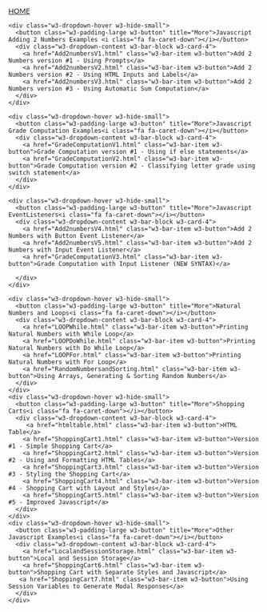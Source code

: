 <!DOCTYPE html>
<html lang="en">
<title>Introduction to Computing Website</title>
<meta charset="UTF-8">
<meta name="viewport" content="width=device-width, initial-scale=1">
<link rel="stylesheet" href="https://www.w3schools.com/w3css/4/w3.css">
<link rel="stylesheet" href="https://fonts.googleapis.com/css?family=Lato">
<link rel="stylesheet" href="https://cdnjs.cloudflare.com/ajax/libs/font-awesome/4.7.0/css/font-awesome.min.css">
<style>
body {font-family: "Lato", sans-serif}
.mySlides {display: none}
</style>
<body>

<!-- Navbar -->
<div class="w3-top">
  <div class="w3-bar w3-black w3-card">
    <a class="w3-bar-item w3-button w3-padding-large w3-hide-medium w3-hide-large w3-right" href="javascript:void(0)" onclick="myFunction()" title="Toggle Navigation Menu"><i class="fa fa-bars"></i></a>
    <a href="#" class="w3-bar-item w3-button w3-padding-large">HOME</a>
  
   
    <div class="w3-dropdown-hover w3-hide-small">
      <button class="w3-padding-large w3-button" title="More">Javascript Adding 2 Numbers Examples <i class="fa fa-caret-down"></i></button>     
      <div class="w3-dropdown-content w3-bar-block w3-card-4">
        <a href="Add2numbersV1.html" class="w3-bar-item w3-button">Add 2 Numbers version #1 - Using Prompts</a>
        <a href="Add2numbersV2.html" class="w3-bar-item w3-button">Add 2 Numbers version #2 - Using HTML Inputs and Labels</a>
        <a href="Add2numbersV3.html" class="w3-bar-item w3-button">Add 2 Numbers version #3 - Using Automatic Sum Computation</a>
      </div>
    </div>

    <div class="w3-dropdown-hover w3-hide-small">
      <button class="w3-padding-large w3-button" title="More">Javascript Grade Computation Examples<i class="fa fa-caret-down"></i></button>     
      <div class="w3-dropdown-content w3-bar-block w3-card-4">
        <a href="GradeComputationV1.html" class="w3-bar-item w3-button">Grade Computation version #1 - Using if else statements</a>
        <a href="GradeComputationV2.html" class="w3-bar-item w3-button">Grade Computation version #2 - Classifying letter grade using switch statement</a>
      </div>
    </div>

    <div class="w3-dropdown-hover w3-hide-small">
      <button class="w3-padding-large w3-button" title="More">Javascript EventListeners<i class="fa fa-caret-down"></i></button>     
      <div class="w3-dropdown-content w3-bar-block w3-card-4">
        <a href="Add2numbersV4.html" class="w3-bar-item w3-button">Add 2 Numbers with Button Event Listener</a>
        <a href="Add2numbersV5.html" class="w3-bar-item w3-button">Add 2 Numbers with Input Event Listener</a>
        <a href="GradeComputationV3.html" class="w3-bar-item w3-button">Grade Computation with Input Listener (NEW SYNTAX)</a>
        
      </div>
    </div>

    <div class="w3-dropdown-hover w3-hide-small">
      <button class="w3-padding-large w3-button" title="More">Natural Numbers and Loops<i class="fa fa-caret-down"></i></button>     
      <div class="w3-dropdown-content w3-bar-block w3-card-4">
        <a href="LOOPWhile.html" class="w3-bar-item w3-button">Printing Natural Numbers with While Loop</a>
        <a href="LOOPDoWhile.html" class="w3-bar-item w3-button">Printing Natural Numbers with Do While Loop</a>
        <a href="LOOPFor.html" class="w3-bar-item w3-button">Printing Natural Numbers with For Loop</a>        
        <a href="RandomNumbersandSorting.html" class="w3-bar-item w3-button">Using Arrays, Generating & Sorting Random Numbers</a>                
      </div>
    </div>
    <div class="w3-dropdown-hover w3-hide-small">
      <button class="w3-padding-large w3-button" title="More">Shopping Carts<i class="fa fa-caret-down"></i></button>     
      <div class="w3-dropdown-content w3-bar-block w3-card-4">
         <a href="htmltable.html" class="w3-bar-item w3-button">HTML Table</a>
        <a href="ShoppingCart1.html" class="w3-bar-item w3-button">Version #1 - Simple Shopping Cart</a>
        <a href="ShoppingCart2.html" class="w3-bar-item w3-button">Version #2 - Using and Formatting HTML Tables</a>
        <a href="ShoppingCart3.html" class="w3-bar-item w3-button">Version #3 - Styling the Shopping Cart</a>
        <a href="ShoppingCart4.html" class="w3-bar-item w3-button">Version #4 - Shopping Cart with Layout and Styles</a>
        <a href="ShoppingCart5.html" class="w3-bar-item w3-button">Version #5 - Improved Javascript</a>
      </div>
    </div>
    <div class="w3-dropdown-hover w3-hide-small">
      <button class="w3-padding-large w3-button" title="More">Other Javascript Examples<i class="fa fa-caret-down"></i></button>     
      <div class="w3-dropdown-content w3-bar-block w3-card-4">
        <a href="LocalandSessionStorage.html" class="w3-bar-item w3-button">Local and Session Storage</a>
        <a href="ShoppingCart6.html" class="w3-bar-item w3-button">Shopping Cart with Separate Styles and Javascript</a> 
       <a href="ShoppingCart7.html" class="w3-bar-item w3-button">Using Session Variables to Generate Modal Responses</a> 
      </div>
    </div>
   
  </div>
</div>

<!-- Navbar on small screens (remove the onclick attribute if you want the navbar to always show on top of the content when clicking on the links) -->
